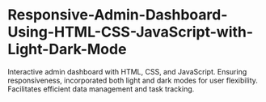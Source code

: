 # Responsive-Admin-Dashboard-Using-HTML-CSS-JavaScript-with-Light-Dark-Mode
Interactive admin dashboard with HTML, CSS, and JavaScript. Ensuring responsiveness, incorporated both light and dark modes for user flexibility. Facilitates efficient data management and task tracking.
